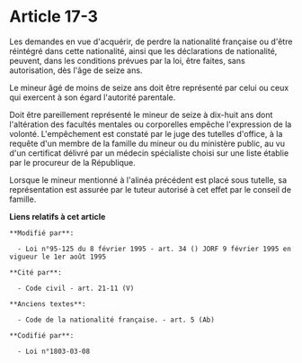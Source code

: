 # Article 17-3

Les demandes en vue d'acquérir, de perdre la nationalité française ou d'être réintégré dans cette nationalité, ainsi que les
déclarations de nationalité, peuvent, dans les conditions prévues par la loi, être faites, sans autorisation, dès l'âge de
seize ans.

Le mineur âgé de moins de seize ans doit être représenté par celui ou ceux qui exercent à son égard l'autorité parentale.

Doit être pareillement représenté le mineur de seize à dix-huit ans dont l'altération des facultés mentales ou corporelles
empêche l'expression de la volonté. L'empêchement est constaté par le juge des tutelles d'office, à la requête d'un membre de
la famille du mineur ou du ministère public, au vu d'un certificat délivré par un médecin spécialiste choisi sur une liste
établie par le procureur de la République.

Lorsque le mineur mentionné à l'alinéa précédent est placé sous tutelle, sa représentation est assurée par le tuteur autorisé
à cet effet par le conseil de famille.

**Liens relatifs à cet article**

	**Modifié par**:

	  - Loi n°95-125 du 8 février 1995 - art. 34 () JORF 9 février 1995 en vigueur le 1er août 1995

	**Cité par**:

	  - Code civil - art. 21-11 (V)

	**Anciens textes**:

	  - Code de la nationalité française. - art. 5 (Ab)

	**Codifié par**:

	  - Loi n°1803-03-08
